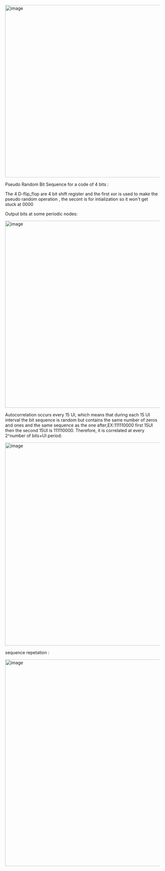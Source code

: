 <img width="1456" height="561" alt="image" src="https://github.com/user-attachments/assets/84fef636-e33c-4088-8789-2427769d7949" />

Pseudo Random Bit Sequence for a code of 4 bits : 

The 4 D-flip_flop are 4 bit shift register and the first xor is used to make the pseudo random operation , the secont is for intialization so it won't get stuck at 0000

Output bits at some periodic nodes:

<img width="1650" height="609" alt="image" src="https://github.com/user-attachments/assets/4fe78db4-3b60-4197-be02-d1cc832a4de6" />


Autocorrelation occurs every 15 UI, which means that during each 15 UI interval the bit sequence is random but contains the same number of zeros and ones and the same sequence as the one after,EX:111110000 first 15UI then the second 15UI is 111110000. Therefore, it is correlated at every 2^number of bits×UI period:

<img width="1917" height="661" alt="image" src="https://github.com/user-attachments/assets/1a6fc049-6376-4555-931f-158bb094ad06" />

sequence repetation :

<img width="1660" height="673" alt="image" src="https://github.com/user-attachments/assets/433dd8d8-4fe3-431e-abb9-9a7283f422d1" />
